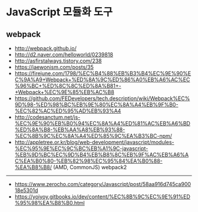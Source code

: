 JavaScript 모듈화 도구
========================

webpack
---------------
* http://webpack.github.io/
* http://d2.naver.com/helloworld/0239818
* http://asfirstalways.tistory.com/238
* https://jaewonism.com/posts/35
* https://firejune.com/1798/%EC%B4%88%EB%B3%B4%EC%9E%90%EC%9A%A9+Webpack+%ED%8A%9C%ED%86%A0%EB%A6%AC%EC%96%BC+%ED%8C%8C%ED%8A%B81+-+Webpack+%EC%9E%85%EB%AC%B8
* https://github.com/FEDevelopers/tech.description/wiki/Webpack%EC%9D%98-%ED%98%BC%EB%9E%80%EC%8A%A4%EB%9F%B0-%EC%82%AC%ED%95%AD%EB%93%A4
* http://codesanctum.net/js-%EC%9E%90%EB%B0%94%EC%8A%A4%ED%81%AC%EB%A6%BD%ED%8A%B8-%EB%AA%A8%EB%93%88-%EC%8B%9C%EC%8A%A4%ED%85%9C%EA%B3%BC-npm/
* http://appletree.or.kr/blog/web-development/javascript/modules-%EC%95%9E%EC%9C%BC%EB%A1%9C-javascript-%EB%9D%BC%EC%9D%B4%EB%B8%8C%EB%9F%AC%EB%A6%AC%EA%B0%80-%EB%82%98%EC%95%84%EA%B0%88-%EA%B8%B8/ (AMD, CommonJS)
webpack2
---------------
* https://www.zerocho.com/category/Javascript/post/58aa916d745ca90018e5301d
* https://yoiyoy.gitbooks.io/dev/content/%EC%8B%9C%EC%9E%91%ED%95%98%EA%B8%B0.html
